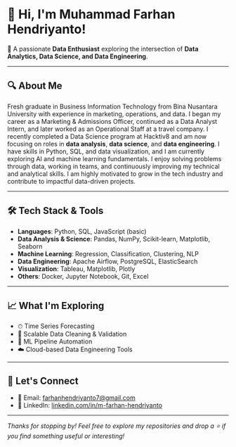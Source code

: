 # 👋 Hi, I'm Muhammad Farhan Hendriyanto!

🎯 A passionate **Data Enthusiast** exploring the intersection of **Data Analytics, Data Science, and Data Engineering**.

---

## 🔍 About Me

Fresh graduate in Business Information Technology from Bina Nusantara University with experience in marketing, operations, and data. I began my career as a Marketing & Admissions Officer, continued as a Data Analyst Intern, and later worked as an Operational Staff at a travel company. I recently completed a Data Science program at Hacktiv8 and am now focusing on roles in **data analysis**, **data science**, and **data engineering**. I have skills in Python, SQL, and data visualization, and I am currently exploring AI and machine learning fundamentals. I enjoy solving problems through data, working in teams, and continuously improving my technical and analytical skills. I am highly motivated to grow in the tech industry and contribute to impactful data-driven projects.

---

## 🛠️ Tech Stack & Tools

- **Languages**: Python, SQL, JavaScript (basic)
- **Data Analysis & Science**: Pandas, NumPy, Scikit-learn, Matplotlib, Seaborn
- **Machine Learning**: Regression, Classification, Clustering, NLP
- **Data Engineering**: Apache Airflow, PostgreSQL, ElasticSearch
- **Visualization**: Tableau, Matplotlib, Plotly
- **Others**: Docker, Jupyter Notebook, Git, Excel

---

## 📈 What I'm Exploring

- ⏱ Time Series Forecasting
- 🧹 Scalable Data Cleaning & Validation
- 🔧 ML Pipeline Automation
- ☁️ Cloud-based Data Engineering Tools

---

## 🤝 Let's Connect

- 📧 Email: farhanhendriyanto7@gmail.com  
- 💼 LinkedIn: [linkedin.com/in/m-farhan-hendriyanto](https://www.linkedin.com/in/muhammad-farhan-hendriyanto-48a0a320b/)

---

_Thanks for stopping by! Feel free to explore my repositories and drop a ⭐ if you find something useful or interesting!_
